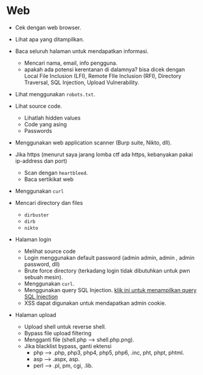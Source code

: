 # Web
* Cek dengan web browser.

* Lihat apa yang ditampilkan.

* Baca seluruh halaman untuk mendapatkan informasi.
  * Mencari nama, email, info pengguna.
  * apakah ada potensi kerentanan di dalamnya? bisa dicek dengan Local File Inclusion (LFI), Remote FIle Inclusion (RFI), Directory Traversal, SQL Injection, Upload Vulnerability.
  
* Lihat menggunakan `robots.txt`.

* Lihat source code.
  * Lihatlah hidden values
  * Code yang asing
  * Passwords
  
* Menggunakan web application scanner (Burp suite, Nikto, dll).

* Jika https (menurut saya jarang lomba ctf ada https, kebanyakan pakai ip-address dan port)
  * Scan dengan `heartbleed`.
  * Baca sertikikat web
  
* Menggunakan `curl`

* Mencari directory dan files
  * `dirbuster`
  * `dirb`
  * `nikto`
  
* Halaman login
  * Melihat source code
  * Login menggunakan default password (admin admin, admin  , admin password, dll)
  * Brute force directory (terkadang login tidak dibutuhkan untuk pwn sebuah mesin).
  * Menggunakan `curl`.
  * Menggunakan query SQL Injection. [klik ini untuk menampilkan query SQL Injection](https://github.com/ahm4ddm/Best-Practice-101/blob/master/query%20sql%20injection.txt)
  * XSS dapat digunakan untuk mendapatkan admin cookie.
  
* Halaman upload
  * Upload shell untuk reverse shell.
  * Bypass file upload filtering
  * Mengganti file (shell.php --> shell.php.png).
  * Jika blacklist bypass, ganti ektensi
    * php --> .php, php3, php4, php5, php6, .inc, pht, phpt, phtml.
    * asp --> .aspx, asp.
    * perl --> .pl, pm, cgi, .lib.

